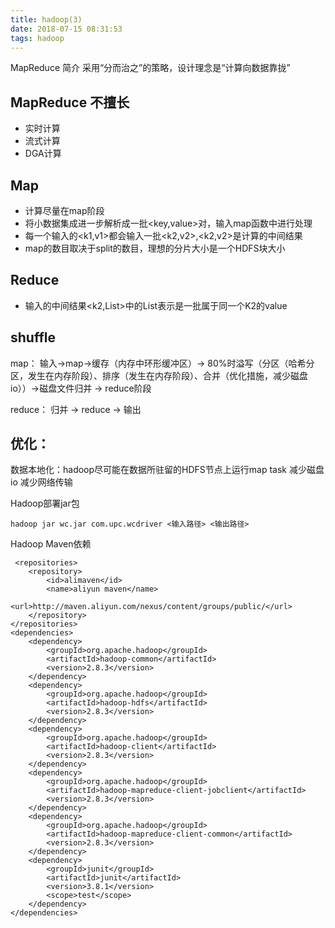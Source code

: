 ```yaml
---
title: hadoop(3)  
date: 2018-07-15 08:31:53
tags: hadoop 
---
```


MapReduce 简介
采用“分而治之”的策略，设计理念是“计算向数据靠拢”

<!--more-->

## MapReduce 不擅长
* 实时计算
* 流式计算
* DGA计算

## Map

* 计算尽量在map阶段
* 将小数据集成进一步解析成一批<key,value>对，输入map函数中进行处理
* 每一个输入的<k1,v1>都会输入一批<k2,v2>,<k2,v2>是计算的中间结果
* map的数目取决于split的数目，理想的分片大小是一个HDFS块大小

## Reduce

* 输入的中间结果<k2,List<v2>>中的List<v2>表示是一批属于同一个K2的value

## shuffle
map：
输入->map->缓存（内存中环形缓冲区）-> 80%时溢写（分区（哈希分区，发生在内存阶段）、排序（发生在内存阶段）、合并（优化措施，减少磁盘io））->磁盘文件归并 -> reduce阶段

reduce：
归并 -> reduce -> 输出

## 优化：
数据本地化：hadoop尽可能在数据所驻留的HDFS节点上运行map task
减少磁盘io
减少网络传输

Hadoop部署jar包

	hadoop jar wc.jar com.upc.wcdriver <输入路径> <输出路径>

Hadoop Maven依赖

	 <repositories>
        <repository>
            <id>alimaven</id>
            <name>aliyun maven</name>
            <url>http://maven.aliyun.com/nexus/content/groups/public/</url>
        </repository>
    </repositories>
    <dependencies>
        <dependency>
            <groupId>org.apache.hadoop</groupId>
            <artifactId>hadoop-common</artifactId>
            <version>2.8.3</version>
        </dependency>
        <dependency>
            <groupId>org.apache.hadoop</groupId>
            <artifactId>hadoop-hdfs</artifactId>
            <version>2.8.3</version>
        </dependency>
        <dependency>
            <groupId>org.apache.hadoop</groupId>
            <artifactId>hadoop-client</artifactId>
            <version>2.8.3</version>
        </dependency>
        <dependency>
            <groupId>org.apache.hadoop</groupId>
            <artifactId>hadoop-mapreduce-client-jobclient</artifactId>
            <version>2.8.3</version>
        </dependency>
        <dependency>
            <groupId>org.apache.hadoop</groupId>
            <artifactId>hadoop-mapreduce-client-common</artifactId>
            <version>2.8.3</version>
        </dependency>
        <dependency>
            <groupId>junit</groupId>
            <artifactId>junit</artifactId>
            <version>3.8.1</version>
            <scope>test</scope>
        </dependency>
    </dependencies>